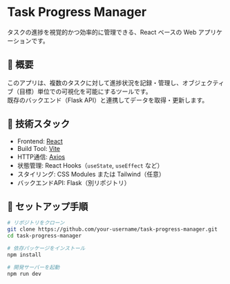 # Task Progress Manager

タスクの進捗を視覚的かつ効率的に管理できる、React ベースの Web アプリケーションです。

## 📌 概要

このアプリは、複数のタスクに対して進捗状況を記録・管理し、オブジェクティブ（目標）単位での可視化を可能にするツールです。  
既存のバックエンド（Flask API）と連携してデータを取得・更新します。

## 🚀 技術スタック

- Frontend: [React](https://react.dev/)
- Build Tool: [Vite](https://vitejs.dev/)
- HTTP通信: [Axios](https://axios-http.com/)
- 状態管理: React Hooks（`useState`, `useEffect` など）
- スタイリング: CSS Modules または Tailwind（任意）
- バックエンドAPI: Flask（別リポジトリ）

## 🔧 セットアップ手順

```bash
# リポジトリをクローン
git clone https://github.com/your-username/task-progress-manager.git
cd task-progress-manager

# 依存パッケージをインストール
npm install

# 開発サーバーを起動
npm run dev
